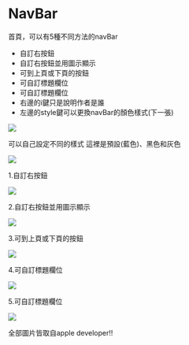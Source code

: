 NavBar
======

首頁，可以有5種不同方法的navBar
 * 自訂右按鈕
 * 自訂右按鈕並用圖示顯示
 * 可到上頁或下頁的按鈕
 * 可自訂標題欄位
 * 可自訂標題欄位
 * 右邊的i鍵只是說明作者是誰
 * 左邊的style鍵可以更換navBar的顏色樣式(下一張)

<img src="navBar1.png">


可以自己設定不同的樣式
這裡是預設(藍色)、黑色和灰色

<img src="navBar2.png"> 


1.自訂右按鈕

<img src="navBar3.png"> 


2.自訂右按鈕並用圖示顯示

<img src="navBar4.png"> 


3.可到上頁或下頁的按鈕

<img src="navBar5.png"> 


4.可自訂標題欄位

<img src="navBar6.png"> 


5.可自訂標題欄位

<img src="navBar7.png"> 

全部圖片皆取自apple developer!!
